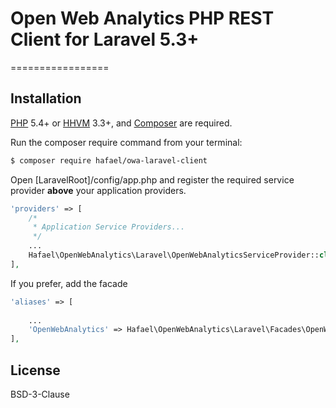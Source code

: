 # Open Web Analytics PHP REST Client for Laravel 5.3+
=================

## Installation

[PHP](https://php.net) 5.4+ or [HHVM](http://hhvm.com) 3.3+, and [Composer](https://getcomposer.org) are required.

Run the composer require command from your terminal:
```sh
$ composer require hafael/owa-laravel-client
```
Open [LaravelRoot]/config/app.php and register the required service provider **above** your application providers.

```php
'providers' => [
    /*
     * Application Service Providers...
     */
    ...
    Hafael\OpenWebAnalytics\Laravel\OpenWebAnalyticsServiceProvider::class,
],
```

If you prefer, add the facade

```php
'aliases' => [
    
    ...
    'OpenWebAnalytics' => Hafael\OpenWebAnalytics\Laravel\Facades\OpenWebAnalytics::class,
],
```


License
----
BSD-3-Clause
